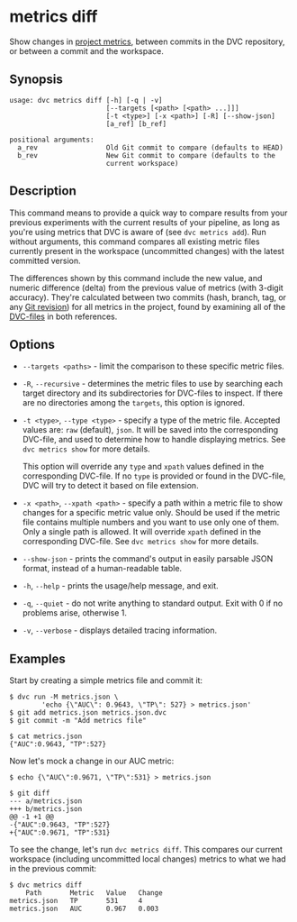 # metrics diff

Show changes in [project metrics](/doc/command-reference/metrics), between
commits in the <abbr>DVC repository</abbr>, or between a commit and the
<abbr>workspace</abbr>.

## Synopsis

```usage
usage: dvc metrics diff [-h] [-q | -v]
                        [--targets [<path> [<path> ...]]]
                        [-t <type>] [-x <path>] [-R] [--show-json]
                        [a_ref] [b_ref]

positional arguments:
  a_rev                 Old Git commit to compare (defaults to HEAD)
  b_rev                 New Git commit to compare (defaults to the
                        current workspace)
```

## Description

This command means to provide a quick way to compare results from your previous
experiments with the current results of your pipeline, as long as you're using
metrics that DVC is aware of (see `dvc metrics add`). Run without arguments,
this command compares all existing metric files currently present in the
<abbr>workspace</abbr> (uncommitted changes) with the latest committed version.

The differences shown by this command include the new value, and numeric
difference (delta) from the previous value of metrics (with 3-digit accuracy).
They're calculated between two commits (hash, branch, tag, or any
[Git revision](https://git-scm.com/docs/revisions)) for all metrics in the
<abbr>project</abbr>, found by examining all of the
[DVC-files](/doc/user-guide/dvc-file-format) in both references.

## Options

- `--targets <paths>` - limit the comparison to these specific metric files.

- `-R`, `--recursive` - determines the metric files to use by searching each
  target directory and its subdirectories for DVC-files to inspect. If there are
  no directories among the `targets`, this option is ignored.

- `-t <type>`, `--type <type>` - specify a type of the metric file. Accepted
  values are: `raw` (default), `json`. It will be saved into the corresponding
  DVC-file, and used to determine how to handle displaying metrics. See
  `dvc metrics show` for more details.

  This option will override any `type` and `xpath` values defined in the
  corresponding DVC-file. If no `type` is provided or found in the DVC-file, DVC
  will try to detect it based on file extension.

- `-x <path>`, `--xpath <path>` - specify a path within a metric file to show
  changes for a specific metric value only. Should be used if the metric file
  contains multiple numbers and you want to use only one of them. Only a single
  path is allowed. It will override `xpath` defined in the corresponding
  DVC-file. See `dvc metrics show` for more details.

- `--show-json` - prints the command's output in easily parsable JSON format,
  instead of a human-readable table.

- `-h`, `--help` - prints the usage/help message, and exit.

- `-q`, `--quiet` - do not write anything to standard output. Exit with 0 if no
  problems arise, otherwise 1.

- `-v`, `--verbose` - displays detailed tracing information.

## Examples

Start by creating a simple metrics file and commit it:

```dvc
$ dvc run -M metrics.json \
        'echo {\"AUC\": 0.9643, \"TP\": 527} > metrics.json'
$ git add metrics.json metrics.json.dvc
$ git commit -m "Add metrics file"
```

```
$ cat metrics.json
{"AUC":0.9643, "TP":527}
```

Now let's mock a change in our AUC metric:

```
$ echo {\"AUC\":0.9671, \"TP\":531} > metrics.json

$ git diff
--- a/metrics.json
+++ b/metrics.json
@@ -1 +1 @@
-{"AUC":0.9643, "TP":527}
+{"AUC":0.9671, "TP":531}
```

To see the change, let's run `dvc metrics diff`. This compares our current
<abbr>workspace</abbr> (including uncommitted local changes) metrics to what we
had in the previous commit:

```
$ dvc metrics diff
    Path       Metric   Value   Change
metrics.json   TP       531     4
metrics.json   AUC      0.967   0.003
```
